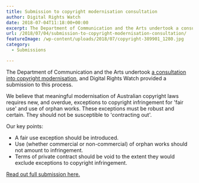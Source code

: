 ```yaml
---
title: Submission to copyright modernisation consultation
author: Digital Rights Watch
date: 2018-07-04T11:18:00+00:00
excerpt: The Department of Communication and the Arts undertook a consultation into copyright modernisation, and Digital Rights Watch provided a submission to this process.
url: /2018/07/04/submission-to-copyright-modernisation-consultation/
featureImage: /wp-content/uploads/2018/07/copyright-389901_1280.jpg
category:
  - Submissions

---
```

The Department of Communication and the Arts undertook [a consultation into copyright modernisation][1], and Digital Rights Watch provided a submission to this process.

We believe that meaningful modernisation of Australian copyright laws requires new, and overdue, exceptions to copyright infringement for 'fair use' and use of orphan works. These exceptions must be robust and certain. They should not be susceptible to 'contracting out'.

Our key points:

  * A fair use exception should be introduced​.
  * Use (whether commercial or non-commercial) of orphan works should not amount to infringement.​
  * Terms of private contract should be void to the extent they would exclude exceptions to copyright infringement.​

[Read out full submission here.][2]

 [1]: https://www.communications.gov.au/have-your-say/copyright-modernisation-consultation
 [2]: /wp-content/uploads/2018/07/Digital-Rights-Watch-Submission-to-the-Copyright-Modernisation-Consultation-2018.07.04.pdf
